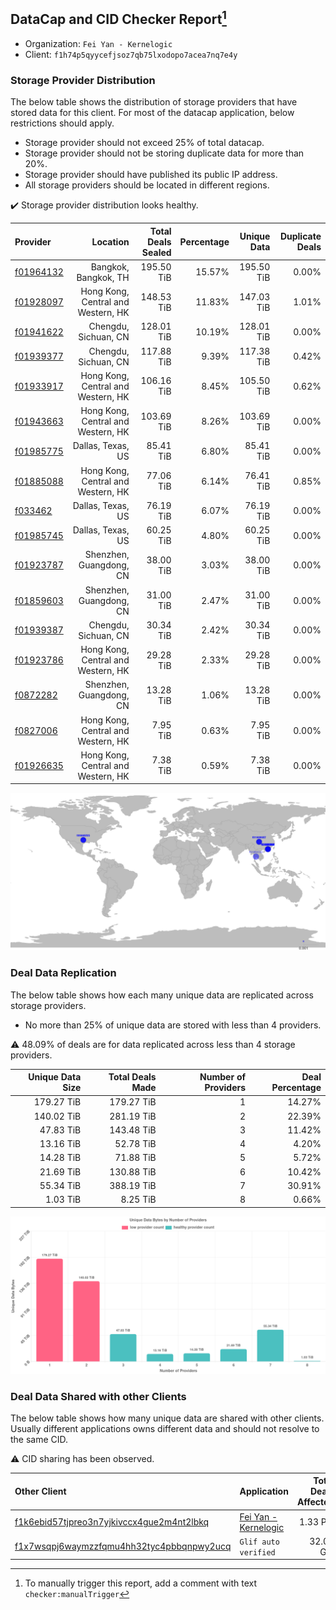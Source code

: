 ## DataCap and CID Checker Report[^1]
 - Organization: `Fei Yan - Kernelogic`
 - Client: `f1h74p5qyycefjsoz7qb75lxodopo7acea7nq7e4y`
### Storage Provider Distribution
The below table shows the distribution of storage providers that have stored data for this client.
For most of the datacap application, below restrictions should apply.
 - Storage provider should not exceed 25% of total datacap.
 - Storage provider should not be storing duplicate data for more than 20%.
 - Storage provider should have published its public IP address.
 - All storage providers should be located in different regions.

✔️ Storage provider distribution looks healthy.

| Provider                                              |                           Location | Total Deals Sealed | Percentage | Unique Data | Duplicate Deals |
| :---------------------------------------------------- | ---------------------------------: | -----------------: | ---------: | ----------: | --------------: |
| [f01964132](https://filfox.info/en/address/f01964132) |               Bangkok, Bangkok, TH |         195.50 TiB |     15.57% |  195.50 TiB |           0.00% |
| [f01928097](https://filfox.info/en/address/f01928097) | Hong Kong, Central and Western, HK |         148.53 TiB |     11.83% |  147.03 TiB |           1.01% |
| [f01941622](https://filfox.info/en/address/f01941622) |               Chengdu, Sichuan, CN |         128.01 TiB |     10.19% |  128.01 TiB |           0.00% |
| [f01939377](https://filfox.info/en/address/f01939377) |               Chengdu, Sichuan, CN |         117.88 TiB |      9.39% |  117.38 TiB |           0.42% |
| [f01933917](https://filfox.info/en/address/f01933917) | Hong Kong, Central and Western, HK |         106.16 TiB |      8.45% |  105.50 TiB |           0.62% |
| [f01943663](https://filfox.info/en/address/f01943663) | Hong Kong, Central and Western, HK |         103.69 TiB |      8.26% |  103.69 TiB |           0.00% |
| [f01985775](https://filfox.info/en/address/f01985775) |                  Dallas, Texas, US |          85.41 TiB |      6.80% |   85.41 TiB |           0.00% |
| [f01885088](https://filfox.info/en/address/f01885088) | Hong Kong, Central and Western, HK |          77.06 TiB |      6.14% |   76.41 TiB |           0.85% |
| [f033462](https://filfox.info/en/address/f033462)     |                  Dallas, Texas, US |          76.19 TiB |      6.07% |   76.19 TiB |           0.00% |
| [f01985745](https://filfox.info/en/address/f01985745) |                  Dallas, Texas, US |          60.25 TiB |      4.80% |   60.25 TiB |           0.00% |
| [f01923787](https://filfox.info/en/address/f01923787) |            Shenzhen, Guangdong, CN |          38.00 TiB |      3.03% |   38.00 TiB |           0.00% |
| [f01859603](https://filfox.info/en/address/f01859603) |            Shenzhen, Guangdong, CN |          31.00 TiB |      2.47% |   31.00 TiB |           0.00% |
| [f01939387](https://filfox.info/en/address/f01939387) |               Chengdu, Sichuan, CN |          30.34 TiB |      2.42% |   30.34 TiB |           0.00% |
| [f01923786](https://filfox.info/en/address/f01923786) | Hong Kong, Central and Western, HK |          29.28 TiB |      2.33% |   29.28 TiB |           0.00% |
| [f0872282](https://filfox.info/en/address/f0872282)   |            Shenzhen, Guangdong, CN |          13.28 TiB |      1.06% |   13.28 TiB |           0.00% |
| [f0827006](https://filfox.info/en/address/f0827006)   | Hong Kong, Central and Western, HK |           7.95 TiB |      0.63% |    7.95 TiB |           0.00% |
| [f01926635](https://filfox.info/en/address/f01926635) | Hong Kong, Central and Western, HK |           7.38 TiB |      0.59% |    7.38 TiB |           0.00% |

![Provider Distribution](https://raw.githubusercontent.com/data-preservation-programs/filplus-checker-assets/main/filecoin-project/filecoin-plus-large-datasets/issues/983/1671007340749.png)
### Deal Data Replication
The below table shows how each many unique data are replicated across storage providers.
- No more than 25% of unique data are stored with less than 4 providers.

⚠️ 48.09% of deals are for data replicated across less than 4 storage providers.

| Unique Data Size | Total Deals Made | Number of Providers | Deal Percentage |
| ---------------: | ---------------: | ------------------: | --------------: |
|       179.27 TiB |       179.27 TiB |                   1 |          14.27% |
|       140.02 TiB |       281.19 TiB |                   2 |          22.39% |
|        47.83 TiB |       143.48 TiB |                   3 |          11.42% |
|        13.16 TiB |        52.78 TiB |                   4 |           4.20% |
|        14.28 TiB |        71.88 TiB |                   5 |           5.72% |
|        21.69 TiB |       130.88 TiB |                   6 |          10.42% |
|        55.34 TiB |       388.19 TiB |                   7 |          30.91% |
|         1.03 TiB |         8.25 TiB |                   8 |           0.66% |

![Replication Distribution](https://raw.githubusercontent.com/data-preservation-programs/filplus-checker-assets/main/filecoin-project/filecoin-plus-large-datasets/issues/983/1671007341477.png)
### Deal Data Shared with other Clients
The below table shows how many unique data are shared with other clients.
Usually different applications owns different data and should not resolve to the same CID.

⚠️ CID sharing has been observed.

| Other Client                                                                                                          | Application                                                                                          | Total Deals Affected | Unique CIDs |          Verifier |
| :-------------------------------------------------------------------------------------------------------------------- | :--------------------------------------------------------------------------------------------------- | -------------------: | ----------: | ----------------: |
| [f1k6ebid57tjpreo3n7yjkivccx4gue2m4nt2lbkq](https://filfox.info/en/address/f1k6ebid57tjpreo3n7yjkivccx4gue2m4nt2lbkq) | [Fei Yan \- Kernelogic](https://github.com/filecoin-project/filecoin-plus-large-datasets/issues/982) |             1.33 PiB |      14,823 |   LDN v3 multisig |
| [f1x7wsqpj6waymzzfqmu4hh32tyc4pbbqnpwy2ucq](https://filfox.info/en/address/f1x7wsqpj6waymzzfqmu4hh32tyc4pbbqnpwy2ucq) | `Glif auto verified`                                                                                 |            32.00 GiB |           1 | Jonathan Schwartz |

[^1]: To manually trigger this report, add a comment with text `checker:manualTrigger`
